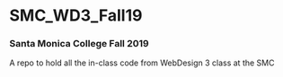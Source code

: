 # SMC_WD3_Fall19
### Santa Monica College Fall 2019
A repo to hold all the in-class code from WebDesign 3 class at the SMC
